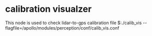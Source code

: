 # calibration visualzer 
This node is used to check lidar-to-gps calibration file
$:./calib_vis --flagfile=/apollo/modules/perception/conf/calib_vis.conf

